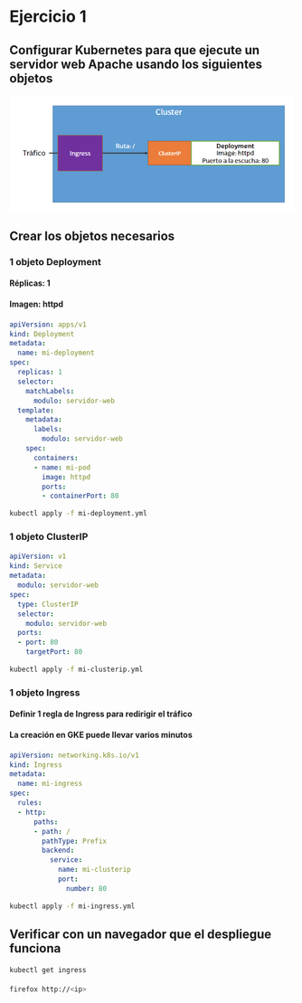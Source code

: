 # Ejercicio 1

## Configurar Kubernetes para que ejecute un servidor web Apache usando los siguientes objetos

![Figura 1](./img/figura1.png)

## Crear los objetos necesarios

### 1 objeto Deployment

#### Réplicas: 1

#### Imagen: httpd

```yml
apiVersion: apps/v1
kind: Deployment
metadata:
  name: mi-deployment
spec:
  replicas: 1
  selector:
    matchLabels:
      modulo: servidor-web
  template:
    metadata:
      labels:
        modulo: servidor-web
    spec: 
      containers:
      - name: mi-pod
        image: httpd
        ports:
        - containerPort: 80
```

```bash
kubectl apply -f mi-deployment.yml
```

### 1 objeto ClusterIP

```yml
apiVersion: v1
kind: Service
metadata:
  modulo: servidor-web
spec:
  type: ClusterIP
  selector:
    modulo: servidor-web
  ports:
  - port: 80
    targetPort: 80
```

```bash
kubectl apply -f mi-clusterip.yml
```

### 1 objeto Ingress

#### Definir 1 regla de Ingress para redirigir el tráfico

#### La creación en GKE puede llevar varios minutos

```yml
apiVersion: networking.k8s.io/v1
kind: Ingress
metadata:
  name: mi-ingress
spec:
  rules:
  - http:
      paths:
      - path: /
        pathType: Prefix
        backend:
          service:
            name: mi-clusterip
            port:
              number: 80
```

```bash
kubectl apply -f mi-ingress.yml
```

## Verificar con un navegador que el despliegue funciona

```bash
kubectl get ingress

firefox http://<ip>
```
